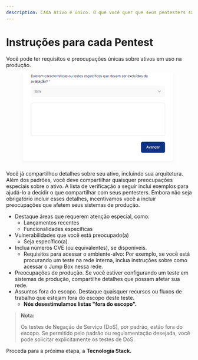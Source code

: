 ```yaml
---
description: Cada Ativo é único. O que você quer que seus pentesters saibam sobre isso?
---
```


# Instruções para cada Pentest

Você pode ter requisitos e preocupações únicas sobre ativos em uso na produção.

<figure><img src="../../../.gitbook/assets/3.png" alt=""><figcaption></figcaption></figure>



Você já compartilhou detalhes sobre seu ativo, incluindo sua arquitetura. Além dos padrões, você deve compartilhar quaisquer preocupações especiais sobre o ativo. A lista de verificação a seguir inclui exemplos para ajudá-lo a decidir o que compartilhar com seus pentesters. Embora não seja obrigatório incluir esses detalhes, incentivamos você a incluir preocupações que afetem seus sistemas de produção.

* Destaque áreas que requerem atenção especial, como:
  * Lançamentos recentes
  * Funcionalidades específicas
* Vulnerabilidades que você está preocupado(a)
  * Seja específico(a).
* Inclua números CVE (ou equivalentes), se disponíveis.
  * Requisitos para acessar o ambiente-alvo: Por exemplo, se você está procurando um teste na rede interna, inclua instruções sobre como acessar o Jump Box nessa rede.
* Preocupações de produção. Se você estiver configurando um teste em sistemas de produção, compartilhe detalhes que possam afetar sua rede.
* Assuntos fora do escopo. Destaque quaisquer recursos ou fluxos de trabalho que estejam fora do escopo deste teste.
  * **Nós desestimulamos listas "fora do escopo".**

> **Nota:**
>
> Os testes de Negação de Serviço (DoS), por padrão, estão fora do escopo. Se permitido pelo padrão ou regulamentação desejada, você pode solicitar explicitamente os testes de DoS.



Proceda para a próxima etapa, a **Tecnologia Stack.**
